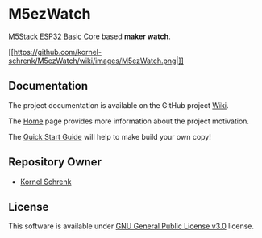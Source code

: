 # M5ezWatch

[M5Stack ESP32 Basic Core](https://m5stack.com/collections/m5-core/products/basic-core-iot-development-kit) based **maker watch**.

[[https://github.com/kornel-schrenk/M5ezWatch/wiki/images/M5ezWatch.png|]]

## Documentation

The project documentation is available on the GitHub project [Wiki](https://github.com/kornel-schrenk/M5ezWatch/wiki). 

The [Home](https://github.com/kornel-schrenk/M5ezWatch/wiki) page provides more information about the project motivation. 

The [Quick Start Guide](https://github.com/kornel-schrenk/M5ezWatch/wiki/Quick-Start-Guide) will help to make build your own copy!

## Repository Owner 

* [Kornel Schrenk](http://www.schrenk.hu)

## License

This software is available under [GNU General Public License v3.0](../master/LICENSE) license.
